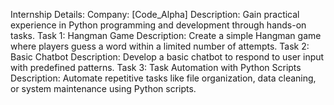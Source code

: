 Internship Details:
Company: [Code_Alpha]
Description: Gain practical experience in Python programming and development through hands-on tasks.
Task 1: Hangman Game
Description: Create a simple Hangman game where players guess a word within a limited number of attempts.
Task 2: Basic Chatbot
Description: Develop a basic chatbot to respond to user input with predefined patterns.
Task 3: Task Automation with Python Scripts
Description: Automate repetitive tasks like file organization, data cleaning, or system maintenance using Python scripts.
